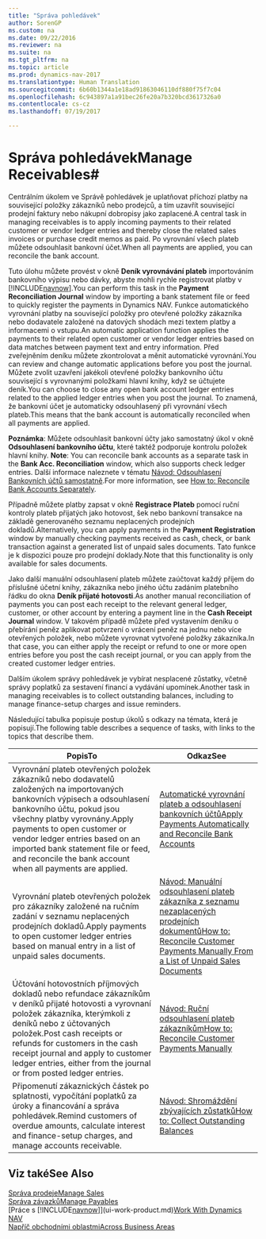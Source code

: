 ```yaml
---
title: "Správa pohledávek"
author: SorenGP
ms.custom: na
ms.date: 09/22/2016
ms.reviewer: na
ms.suite: na
ms.tgt_pltfrm: na
ms.topic: article
ms.prod: dynamics-nav-2017
ms.translationtype: Human Translation
ms.sourcegitcommit: 6b60b1344a1e18ad91863046110df880f75f7c04
ms.openlocfilehash: 6c943897a1a91bec26fe20a7b320bcd3617326a0
ms.contentlocale: cs-cz
ms.lasthandoff: 07/19/2017

---
```


# <a name="manage-receivables"></a><span data-ttu-id="1028c-102">Správa pohledávek</span><span class="sxs-lookup"><span data-stu-id="1028c-102">Manage Receivables#</span></span>
<span data-ttu-id="1028c-103">Centrálním úkolem ve Správě pohledávek je uplatňovat příchozí platby na související položky zákazníků nebo prodejců, a tím uzavřít související prodejní faktury nebo nákupní dobropisy jako zaplacené.</span><span class="sxs-lookup"><span data-stu-id="1028c-103">A central task in managing receivables is to apply incoming payments to their related customer or vendor ledger entries and thereby close the related sales invoices or purchase credit memos as paid.</span></span> <span data-ttu-id="1028c-104">Po vyrovnání všech plateb můžete odsouhlasit bankovní účet.</span><span class="sxs-lookup"><span data-stu-id="1028c-104">When all payments are applied, you can reconcile the bank account.</span></span>  

<span data-ttu-id="1028c-105">Tuto úlohu můžete provést v okně **Deník vyrovnávání plateb** importováním bankovního výpisu nebo dávky, abyste mohli rychle registrovat platby v [!INCLUDE[navnow](includes/navnow_md.md)].</span><span class="sxs-lookup"><span data-stu-id="1028c-105">You can perform this task in the **Payment Reconciliation Journal** window by importing a bank statement file or feed to quickly register the payments in Dynamics NAV.</span></span> <span data-ttu-id="1028c-106">Funkce automatického vyrovnání platby na související položky pro otevřené položky zákazníka nebo dodavatele založené na datových shodách mezi textem platby a informacemi o vstupu.</span><span class="sxs-lookup"><span data-stu-id="1028c-106">An automatic application function applies the payments to their related open customer or vendor ledger entries based on data matches between payment text and entry information.</span></span> <span data-ttu-id="1028c-107">Před zveřejněním deníku můžete zkontrolovat a měnit automatické vyrovnání.</span><span class="sxs-lookup"><span data-stu-id="1028c-107">You can review and change automatic applications before you post the journal.</span></span> <span data-ttu-id="1028c-108">Můžete zvolit uzavření jakékoli otevřené položky bankovního účtu související s vyrovnanými položkami hlavní knihy, když se účtujete deník.</span><span class="sxs-lookup"><span data-stu-id="1028c-108">You can choose to close any open bank account ledger entries related to the applied ledger entries when you post the journal.</span></span> <span data-ttu-id="1028c-109">To znamená, že bankovní účet je automaticky odsouhlasený při vyrovnání všech plateb.</span><span class="sxs-lookup"><span data-stu-id="1028c-109">This means that the bank account is automatically reconciled when all payments are applied.</span></span>

<span data-ttu-id="1028c-110">**Poznámka**:  Můžete odsouhlasit bankovní účty jako samostatný úkol v okně **Odsouhlasení bankovního účtu**, které taktéž podporuje kontrolu položek hlavní knihy. </span><span class="sxs-lookup"><span data-stu-id="1028c-110">**Note**: You can reconcile bank accounts as a separate task in the **Bank Acc. Reconciliation** window, which also supports check ledger entries.</span></span> <span data-ttu-id="1028c-111">Další informace naleznete v tématu [Návod: Odsouhlasení Bankovních účtů samostatně](bank-how-reconcile-bank-accounts-separately.md).</span><span class="sxs-lookup"><span data-stu-id="1028c-111">For more information, see [How to: Reconcile Bank Accounts Separately](bank-how-reconcile-bank-accounts-separately.md).</span></span>

<span data-ttu-id="1028c-112">Případně můžete platby zapsat v okně **Registrace Plateb** pomocí ruční kontroly plateb přijatých jako hotovost, šek nebo bankovní transakce na základě generovaného seznamu neplacených prodejních dokladů.</span><span class="sxs-lookup"><span data-stu-id="1028c-112">Alternatively, you can apply payments in the **Payment Registration** window by manually checking payments received as cash, check, or bank transaction against a generated list of unpaid sales documents.</span></span> <span data-ttu-id="1028c-113">Tato funkce je k dispozici pouze pro prodejní doklady.</span><span class="sxs-lookup"><span data-stu-id="1028c-113">Note that this functionality is only available for sales documents.</span></span>

<span data-ttu-id="1028c-114">Jako další manuální odsouhlasení plateb můžete zaúčtovat každý příjem do příslušné účetní knihy, zákazníka nebo jiného účtu zadáním platebního řádku do okna **Deník přijaté hotovosti**.</span><span class="sxs-lookup"><span data-stu-id="1028c-114">As another manual reconciliation of payments you can post each receipt to the relevant general ledger, customer, or other account by entering a payment line in the **Cash Receipt Journal** window.</span></span> <span data-ttu-id="1028c-115">V takovém případě můžete před vystavením deníku o přebírání peněz aplikovat potvrzení o vrácení peněz na jednu nebo více otevřených položek, nebo můžete vyrovnat vytvořené položky zákazníka.</span><span class="sxs-lookup"><span data-stu-id="1028c-115">In that case, you can either apply the receipt or refund to one or more open entries before you post the cash receipt journal, or you can apply from the created customer ledger entries.</span></span>

<span data-ttu-id="1028c-116">Dalším úkolem správy pohledávek je vybírat nesplacené zůstatky, včetně správy poplatků za sestavení financí a vydávání upomínek.</span><span class="sxs-lookup"><span data-stu-id="1028c-116">Another task in managing receivables is to collect outstanding balances, including to manage finance-setup charges and issue reminders.</span></span>

<span data-ttu-id="1028c-117">Následující tabulka popisuje postup úkolů s odkazy na témata, která je popisují.</span><span class="sxs-lookup"><span data-stu-id="1028c-117">The following table describes a sequence of tasks, with links to the topics that describe them.</span></span>

|<span data-ttu-id="1028c-118">Popis</span><span class="sxs-lookup"><span data-stu-id="1028c-118">To</span></span> |<span data-ttu-id="1028c-119">Odkaz</span><span class="sxs-lookup"><span data-stu-id="1028c-119">See</span></span> |
|---|----|
|<span data-ttu-id="1028c-120">Vyrovnání plateb otevřených položek zákazníků nebo dodavatelů založených na importovaných bankovních výpisech a odsouhlasení bankovního účtu, pokud jsou všechny platby vyrovnány.</span><span class="sxs-lookup"><span data-stu-id="1028c-120">Apply payments to open customer or vendor ledger entries based on an imported bank statement file or feed, and reconcile the bank account when all payments are applied.</span></span>|[<span data-ttu-id="1028c-121">Automatické vyrovnání plateb a odsouhlasení bankovních účtů</span><span class="sxs-lookup"><span data-stu-id="1028c-121">Apply Payments Automatically and Reconcile Bank Accounts</span></span>](receivables-apply-payments-auto-reconcile-bank-accounts.md)|
|<span data-ttu-id="1028c-122">Vyrovnání plateb otevřených položek pro zákazníky založené na ručním zadání v seznamu neplacených prodejních dokladů.</span><span class="sxs-lookup"><span data-stu-id="1028c-122">Apply payments to open customer ledger entries based on manual entry in a list of unpaid sales documents.</span></span> | [<span data-ttu-id="1028c-123">Návod: Manuální odsouhlasení plateb zákazníka z seznamu nezaplacených prodejních dokumentů</span><span class="sxs-lookup"><span data-stu-id="1028c-123">How to: Reconcile Customer Payments Manually From a List of Unpaid Sales Documents</span></span>](receivables-how-reconcile-customer-payments-list-unpaid-sales-documents.md)|
|<span data-ttu-id="1028c-124">Účtování hotovostních příjmových dokladů nebo refundace zákazníkům v deníků přijaté hotovosti a vyrovnaní položek zákazníka, kterýmkoli z deníků nebo z účtovaných položek.</span><span class="sxs-lookup"><span data-stu-id="1028c-124">Post cash receipts or refunds for customers in the cash receipt journal and apply to customer ledger entries, either from the journal or from posted ledger entries.</span></span> | [<span data-ttu-id="1028c-125">Návod: Ruční odsouhlasení plateb zákazníkům</span><span class="sxs-lookup"><span data-stu-id="1028c-125">How to: Reconcile Customer Payments Manually</span></span>](receivables-how-apply-sales-transactions-manually.md) |
|<span data-ttu-id="1028c-126">Připomenutí zákaznických částek po splatnosti, vypočítání poplatků za úroky a financování a správa pohledávek.</span><span class="sxs-lookup"><span data-stu-id="1028c-126">Remind customers of overdue amounts, calculate interest and finance-setup charges, and manage accounts receivable.</span></span> | [<span data-ttu-id="1028c-127">Návod: Shromáždění zbývajících zůstatků</span><span class="sxs-lookup"><span data-stu-id="1028c-127">How to: Collect Outstanding Balances</span></span>](receivables-collect-outstanding-balances.md) |

## <a name="see-also"></a><span data-ttu-id="1028c-128">Viz také</span><span class="sxs-lookup"><span data-stu-id="1028c-128">See Also</span></span>
[<span data-ttu-id="1028c-129">Správa prodeje</span><span class="sxs-lookup"><span data-stu-id="1028c-129">Manage Sales</span></span>](sales-manage-sales.md)  
[<span data-ttu-id="1028c-130">Správa závazků</span><span class="sxs-lookup"><span data-stu-id="1028c-130">Manage Payables</span></span>](payables-manage-payables.md)  
<span data-ttu-id="1028c-131">[Práce s [!INCLUDE[navnow](includes/navnow_md.md)]](ui-work-product.md)</span><span class="sxs-lookup"><span data-stu-id="1028c-131">[Work With Dynamics NAV](ui-work-product.md)</span></span>  
[<span data-ttu-id="1028c-132">Napříč obchodními oblastmi</span><span class="sxs-lookup"><span data-stu-id="1028c-132">Across Business Areas</span></span>](ui-across-business-areas.md)

